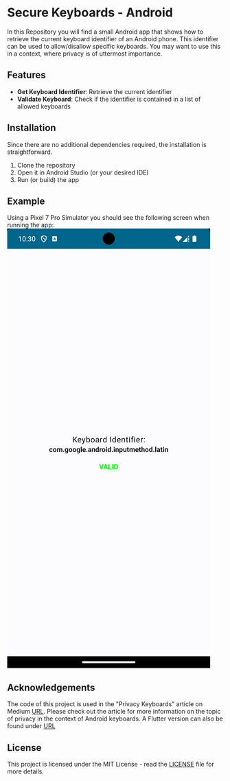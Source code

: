 # Secure Keyboards - Android
In this Repository you will find a small Android app that shows how to retrieve the current keyboard identifier of an Android phone. This identifier can be used to allow/disallow specific keyboards. You may want to use this in a context, where privacy is of uttermost importance.

## Features
- **Get Keyboard Identifier**: Retrieve the current identifier
- **Validate Keyboard**: Check if the identifier is contained in a list of allowed keyboards

## Installation
Since there are no additional dependencies required, the installation is straightforward.
1. Clone the repository
2. Open it in Android Studio (or your desired IDE)
3. Run (or build) the app

## Example
Using a Pixel 7 Pro Simulator you should see the following screen when running the app:
![Screenshot of the Keyboard Validation Screen](documentation/screenshots/secure_keyboards_android_pixel_7.png)

## Acknowledgements
The code of this project is used in the "Privacy Keyboards" article on Medium [URL](https://www.medium.de). Please check out the article for more information on the topic of privacy in the context of Android keyboards.
A Flutter version can also be found under [URL](github)

## License
This project is licensed under the MIT License - read the [LICENSE](LICENSE) file for more details.
